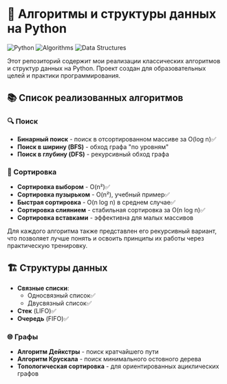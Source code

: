 # 🚀 Алгоритмы и структуры данных на Python

![Python](https://img.shields.io/badge/Python-3.8+-blue?logo=python)
![Algorithms](https://img.shields.io/badge/Algorithms-%F0%9F%94%8D-green)
![Data Structures](https://img.shields.io/badge/Data_Structures-%F0%9F%92%BE-orange)

Этот репозиторий содержит мои реализации классических алгоритмов и структур данных на Python. Проект создан для
образовательных целей и практики программирования.

## 📚 Список реализованных алгоритмов

### 🔍 Поиск

- **Бинарный поиск** - поиск в отсортированном массиве за O(log n)✅
- **Поиск в ширину (BFS)** - обход графа "по уровням"
- **Поиск в глубину (DFS)** - рекурсивный обход графа

### 🔢 Сортировка

- **Сортировка выбором** - O(n²)✅
- **Сортировка пузырьком** - O(n²), учебный пример✅
- **Быстрая сортировка** - O(n log n) в среднем случае✅
- **Сортировка слиянием** - стабильная сортировка за O(n log n)✅
- **Сортировка вставками** - эффективна для малых массивов

Для каждого алгоритма также представлен его рекурсивный вариант, что позволяет лучше понять и освоить принципы их работы
через практическую тренировку.

## 🏗 Структуры данных

- **Связные списки**:
    - Односвязный список✅
    - Двусвязный список✅
- **Стек** (LIFO)✅
- **Очередь** (FIFO)✅

### 🌐 Графы

- **Алгоритм Дейкстры** - поиск кратчайшего пути
- **Алгоритм Крускала** - поиск минимального остовного дерева
- **Топологическая сортировка** - для ориентированных ациклических графов
